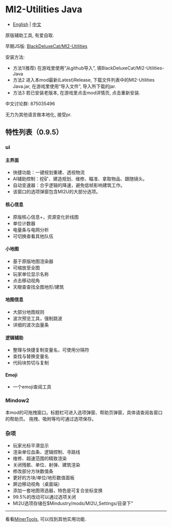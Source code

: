 # MI2-Utilities Java
- [English](README.md) | [中文](README_zh.md)

原版辅助工具, 有爱自取. 

早期JS版: [BlackDeluxeCat/MI2-Utilities](https://github.com/BlackDeluxeCat/MI2-Utilities)

安装方法: 

- 方法1(推荐) 在游戏里使用“从github导入”, 填BlackDeluxeCat/MI2-Utilities-Java
- 方法2 进入本mod最新(Latest)Release, 下载文件列表中的MI2-Utilities Java.jar, 在游戏里使用“导入文件”, 导入所下载的jar.
- 方法3 若已安装老版本, 在游戏里点击mod详情页, 点击重新安装.

中文讨论群: 875035496

无力为其他语言做本地化, 接受pr.

## 特性列表（0.9.5）

### ui

#### 主界面
- 快捷功能：一键规划重建、透视物流
- AI辅助控制：挖矿、建造规划、维修、瞄准、拿取物品、跟随镜头。
- 自动变速器：合乎逻辑的降速，避免低帧影响建筑工作。
- 该窗口的选项弹窗包含MI2U的大部分选项。

#### 核心信息
- 原版核心信息+，资源变化折线图
- 单位计数器
- 电量条与电网分析
- 可切换查看其他队伍

#### 小地图
- 基于原版地图渲染器
- 可缩放至全图
- 玩家单位显示名称
- 点击移动视角
- 天眼查查找全图地形/建筑

#### 地图信息
- 大部分地图规则
- 波次预览工具，强制跳波
- 详细的波次血量条

#### 逻辑辅助
- 整理与快捷复制变量名，可使用分隔符
- 查找与替换变量名
- 代码块剪切与复制

#### Emoji
- 一个emoji查阅工具

### Mindow2
本mod的可拖拽窗口。标题栏可进入选项弹窗、帮助页弹窗，具体请查阅各窗口的帮助页。
拖拽、吸附等均可通过选项保存。

### 杂项
- 玩家光标平滑显示
- 渲染单位血条、逻辑控制、寻路线
- 维修、超速范围的精致渲染
- 关闭残骸、单位、射弹、建筑渲染
- 修改部分方块数值条
- 更好的方块/单位/地形数值面板
- 屏边移动视角（桌面端）
- 添加一套地图筛选器，特色是可复合坐标变换
- 99.5%的改动可以通过选项关闭
- MI2U选项存储在$Mindustry/mods/MI2U_Settings/目录下"

---

看看[MinerTools](https://github.com/RlCCJ/MinerTools), 可以找到其他实用功能. 

